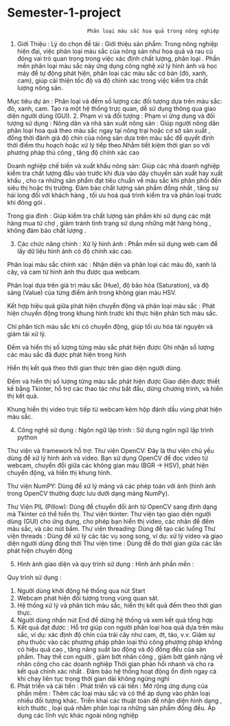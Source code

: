 # Semester-1-project
                              Phân loại màu sắc hoa quả trong nông nghiệp
1. Giới Thiệu :
Lý do chọn đề tài :
Giới thiệu sản phẩm: Trong nông nghiệp hiện đại, việc phân loại màu sắc của nông sản như hoa quả và rau củ đóng vai trò quan trọng trong việc xác định chất lượng, phân loại . Phần mền phân loại màu sắc  này ứng dụng công nghệ xử lý hình ảnh và học máy để tự động phát hiện, phân loại các màu sắc cơ bản (đỏ, xanh, cam), giúp cải thiện tốc độ và độ chính xác trong việc kiểm tra chất lượng nông sản.

Mục tiêu dự án :
Phân loại và đếm số lượng các đối tượng dựa trên màu sắc: đỏ, xanh, cam.
 Tạo ra một hệ thống trực quan, dễ sử dụng thông qua giao diện người dùng (GUI).
2. Phạm vi và đối tượng :
 Phạm vi ứng dụng và đối tượng sử dụng  :
  Nông dân và nhà sản xuất nông sản : Giúp người nông dân  phân loại hoa quả theo màu sắc ngay tại nông trại hoặc cơ sở sản xuất , đồng thời đánh giá độ chín của nông sản dựa trên màu sắc để quyết định thời điểm thu hoạch hoặc xử lý tiếp theo.Nhằm tiết kiệm thời gian so với phương pháp thủ công , tăng độ chính xác cao 

 Doanh nghiệp chế biến và xuất khẩu  nông sản: Giúp các nhà doanh nghiệp kiểm tra chất lượng đầu vào trước khi đưa vào dây chuyền sản xuất hay xuất khẩu , cho ra những  sản phẩm đạt tiêu chuẩn về màu sắc khi phân phối đến siêu thị hoặc thị trường. Đảm bảo chất lượng sản phẩm đồng nhất , tăng sự hài long đối với khách hàng , tối ưu hoá quá trình kiểm tra và phân loại trước khi đóng gói .

Trong gia đình : Giúp kiểm tra chất lượng sản phẩm  khi sử dụng các mặt hàng mua từ chợ , giảm tránh tình trạng sử dụng những mặt hàng hỏng , không đảm bảo chất lượng .




3. Các chức năng chính :
Xử lý hình ảnh  :
Phần mền sử dụng web cam để lấy dữ liệu hình ảnh có độ chính xác cao.


Phân loại màu sắc chính xác  : 
Nhận diện và phân loại các màu đỏ, xanh lá cây, và cam từ hình ảnh thu được qua webcam.

Phân loại dựa trên giá trị màu sắc (Hue), độ bão hòa (Saturation), và độ sáng (Value) của từng điểm ảnh trong không gian màu HSV.

Kết hợp hiệu quả giữa phát hiện chuyển động và phân loại màu sắc  : 
Phát hiện chuyển động trong khung hình trước khi thực hiện phân tích màu sắc.

Chỉ phân tích màu sắc khi có chuyển động, giúp tối ưu hóa tài nguyên và giảm tải xử lý.

Đếm và hiển thị số lượng từng màu sắc phát hiện được 
Ghi nhận số lượng các màu sắc đã được phát hiện trong hình 

 Hiển thị kết quả theo thời gian thực trên giao diện người dùng.

Đếm và hiển thị số lượng từng màu sắc phát hiện được 
 Giao diện được thiết kế bằng Tkinter, hỗ trợ các thao tác như bắt đầu, dừng chương trình, và hiển thị kết quả.

  Khung hiển thị video trực tiếp từ webcam kèm hộp đánh dấu vùng phát hiện màu sắc.


4. Công nghệ sử dụng :
Ngôn ngữ lập trình :
Sử dụng ngôn ngữ lập trình python 

Thư viện và framework hỗ trợ:
Thư viện OpenCV: Đây là thư viện chủ yếu dùng để xử lý hình ảnh và video. Bạn sử dụng OpenCV để đọc video từ webcam, chuyển đổi giữa các không gian màu (BGR -> HSV), phát hiện chuyển động, và hiển thị khung hình.

Thư viện NumPY: Dùng để xử lý mảng và các phép toán với ảnh (hình ảnh trong OpenCV thường được lưu dưới dạng mảng NumPy). 

Thư Viện PIL (Pillow): Dùng để chuyển đổi ảnh từ OpenCV sang định dạng mà Tkinter có thể hiển thị.
 Thư viện tkinter: Thư viện tạo giao diện người dùng (GUI) cho ứng dụng, cho phép bạn hiển thị video, các nhãn để đếm màu sắc, và các nút bấm.
Thư viện threading: Dùng để tạo các luồng 
Thư viện threads : Dùng  để xử lý các tác vụ song song, ví dụ: xử lý video và giao diện người dùng đồng thời 
Thư viện time : Dùng để đo thời gian giữa các lần phát hiện chuyển động


5.  Hình ảnh giao diện và quy trình sử dụng :
Hình ảnh phần mền :

Quy trình sử dụng  :
1. Người dùng khởi động hệ thống qua nút Start 
2. Webcam phát hiện đối tượng trong vùng quan sát.
3. Hệ thống xử lý và phân tích màu sắc, hiển thị kết quả đếm theo thời gian thực.
4. Người dùng nhấn nút End để dừng hệ thống và xem kết quả tổng hợp
6. Kết quả đạt được :
Hỗ trợ giúp con người  phân loại hoa quả dựa trên màu sắc, ví dụ: xác định độ chín của trái cây như cam, ớt, táo, v.v.
Giảm sự phụ thuộc vào các phương pháp phân loại thủ công phương pháp không có hiệu quả cao , tăng năng suất lao động và độ đồng đều của sản phẩm.
Thay thế con người , giảm bớt nhân công , giảm bớt gánh nặng về nhân công cho các doanh nghiệp 
Thời gian phản hồi nhanh và cho ra kết quả chính xác nhất .
Đảm bảo hệ thống hoạt động ổn định ngay cả khi chạy liên tục trong thời gian dài không ngừng nghỉ 
7. Phát triển và cải tiến :
Phát triển và cải tiến  :
Mở rộng ứng dụng của phần mềm : Thêm các loại màu sắc và có thể áp dụng vào phân loại nhiều đối tượng khác.
Triển khai các thuật toán để nhận diện hình dạng , kích thước , loại quả nhằm phân loại ra những sản phẩm đồng đều.
Áp dụng các lĩnh vực khác ngoài nông nghiệp 





